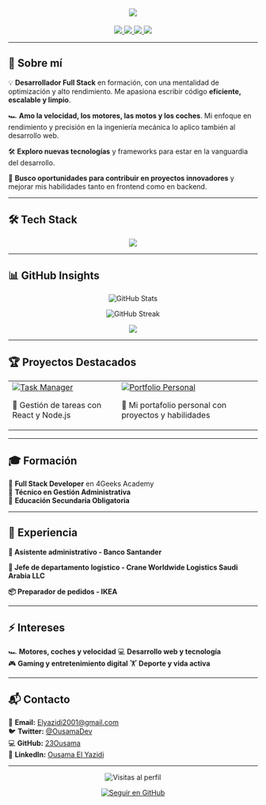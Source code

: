 <h1 align="center">
  <img src="https://readme-typing-svg.demolab.com?font=Fira+Code&weight=600&size=30&duration=3000&pause=500&color=F7C600&center=true&vCenter=true&width=700&height=60&lines=Ousama+El+Yazidi;Full+Stack+Developer;%F0%9F%94%A5+Apasionado+por+la+tecnología"/>
</h1>

<p align="center">
  <a href="mailto:Elyazidi2001@gmail.com">
    <img src="https://img.shields.io/badge/Email-D14836?style=for-the-badge&logo=gmail&logoColor=white" />
  </a>
  <a href="https://github.com/23Ousama">
    <img src="https://img.shields.io/badge/GitHub-181717?style=for-the-badge&logo=github&logoColor=white" />
  </a>
  <a href="https://twitter.com/OusamaDev">
    <img src="https://img.shields.io/badge/Twitter-1DA1F2?style=for-the-badge&logo=twitter&logoColor=white" />
  </a>
  <a href="https://www.linkedin.com/in/ousamaelyazidi">
    <img src="https://img.shields.io/badge/LinkedIn-0077B5?style=for-the-badge&logo=linkedin&logoColor=white" />
  </a>
</p>

---

## 🚀 Sobre mí  

💡 **Desarrollador Full Stack** en formación, con una mentalidad de optimización y alto rendimiento. Me apasiona escribir código **eficiente, escalable y limpio**.  

🏎️ **Amo la velocidad, los motores, las motos y los coches**. Mi enfoque en rendimiento y precisión en la ingeniería mecánica lo aplico también al desarrollo web.  

🛠️ **Exploro nuevas tecnologías** y frameworks para estar en la vanguardia del desarrollo.  

📌 **Busco oportunidades para contribuir en proyectos innovadores** y mejorar mis habilidades tanto en frontend como en backend.  

---

## 🛠️ Tech Stack  

<p align="center">
  <img src="https://skillicons.dev/icons?i=html,css,js,react,python,flask,bootstrap,nodejs,git,github" />
</p>

---

## 📊 GitHub Insights  

<p align="center">
  <img src="https://github-readme-stats.vercel.app/api?username=23Ousama&show_icons=true&theme=tokyonight" alt="GitHub Stats" />
</p>

<p align="center">
  <img src="https://github-readme-streak-stats.herokuapp.com/?user=23Ousama&theme=tokyonight" alt="GitHub Streak" />
</p>

<p align="center">
  <img src="https://github-profile-summary-cards.vercel.app/api/cards/profile-details?username=23Ousama&theme=github_dark" />
</p>

---

## 🏆 Proyectos Destacados  

<table>
  <tr>
    <td>
      <a href="https://github.com/23Ousama/task-manager">
        <img src="https://github-readme-stats.vercel.app/api/pin/?username=23Ousama&repo=task-manager&theme=tokyonight" alt="Task Manager" />
      </a>
      <p>📌 Gestión de tareas con React y Node.js</p>
    </td>
    <td>
      <a href="https://github.com/23Ousama/portfolio">
        <img src="https://github-readme-stats.vercel.app/api/pin/?username=23Ousama&repo=portfolio&theme=tokyonight" alt="Portfolio Personal" />
      </a>
      <p>📌 Mi portafolio personal con proyectos y habilidades</p>
    </td>
  </tr>
</table>

---

## 🎓 Formación  

📌 **Full Stack Developer** en 4Geeks Academy    
📌 **Técnico en Gestión Administrativa**    
📌 **Educación Secundaria Obligatoria**    

---

## 💼 Experiencia  
**📂 Asistente administrativo - Banco Santander**  

**📂 Jefe de departamento logístico - Crane Worldwide Logistics Saudi Arabia LLC**

**📦 Preparador de pedidos - IKEA**  


---

## ⚡ Intereses  

🏎️ **Motores, coches y velocidad** 
💻 **Desarrollo web y tecnología**  
🎮 **Gaming y entretenimiento digital**
🏋️ **Deporte y vida activa**

---

## 📬 Contacto  

📧 **Email:** Elyazidi2001@gmail.com  
🐦 **Twitter:** [@OusamaDev](https://twitter.com/OusamaDev)  
💻 **GitHub:** [23Ousama](https://github.com/23Ousama)  
🔗 **LinkedIn:** [Ousama El Yazidi](https://www.linkedin.com/in/ousamaelyazidi)  

---

<p align="center">
  <img src="https://komarev.com/ghpvc/?username=23Ousama&color=brightgreen" alt="Visitas al perfil" />
</p>

<p align="center">
  <a href="https://github.com/23Ousama">
    <img src="https://img.shields.io/github/followers/23Ousama?label=Seguir&style=social" alt="Seguir en GitHub" />
  </a>
</p>
